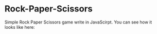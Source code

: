 # Rock-Paper-Scissors

Simple Rock Paper Scissors game write in JavaScirpt.
You can see how it looks like here:
